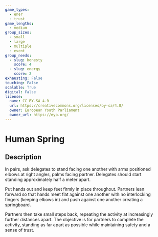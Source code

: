 ```yaml
---
game_types:
  - ener
  - trust
game_lengths:
  - medium
group_sizes:
  - small
  - large
  - multiple
  - event
group_needs:
  - slug: honesty
    score: 4
  - slug: energy
    score: 2
exhausting: False
touching: False
scalable: True
digital: False
license:
  name: CC BY-SA 4.0
  url: https://creativecommons.org/licenses/by-sa/4.0/
  owner: European Youth Parliament
  owner_url: https://eyp.org/
---
```

# Human Spring

## Description
In pairs, ask delegates to stand facing one another with arms positioned elbows at right angles, palms facing partner. Delegates should start standing approximately half a meter apart.

Put hands out and keep feet firmly in place throughout. Partners lean forward so that hands meet flat against one another with no interlocking fingers (keeping elbows in) and push against one another creating a springboard.

Partners then take small steps back, repeating the activity at increasingly further distances apart. The objective is for partners to complete the activity, standing as far apart as possible while maintaining safety and a sense of trust.
